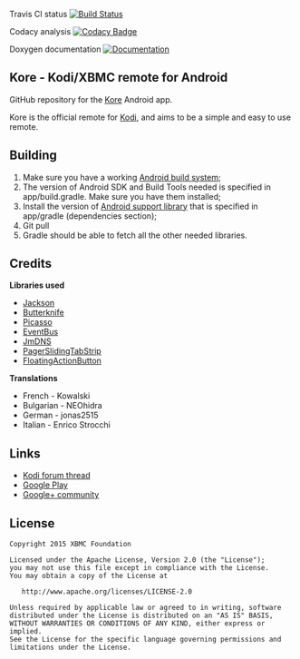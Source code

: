 Travis CI status [![Build Status](https://travis-ci.org/xbmc/Kore.svg?branch=master)](https://travis-ci.org/xbmc/Kore/)

Codacy analysis [![Codacy Badge](https://api.codacy.com/project/badge/grade/d7a03e5dff8840918b9d9ae069a7645e)](https://www.codacy.com/app/Kodi/Kore)

Doxygen documentation [![Documentation](https://codedocs.xyz/xbmc/Kore.svg)](https://codedocs.xyz/xbmc/Kore/)

Kore - Kodi/XBMC remote for Android
-----------------------------------

GitHub repository for the [Kore][1] Android app.

Kore is the official remote for [Kodi](http://kodi.tv/), and aims to be a simple and easy to use  remote.


Building
---------

1. Make sure you have a working [Android build system](http://developer.android.com/sdk/installing/studio-build.html);
2. The version of Android SDK and Build Tools needed is specified in app/build.gradle. Make sure you have them installed;
3. Install the version of [Android support library](http://developer.android.com/tools/support-library/setup.html) that is specified in app/gradle (dependencies section);
4. Git pull
5. Gradle should be able to fetch all the other needed libraries.


Credits
-------

**Libraries used**
- [Jackson](https://github.com/FasterXML/jackson)
- [Butterknife](http://jakewharton.github.io/butterknife/)
- [Picasso](http://square.github.io/picasso/)
- [EventBus](https://github.com/greenrobot/EventBus)
- [JmDNS](http://jmdns.sourceforge.net/)
- [PagerSlidingTabStrip](https://github.com/astuetz/PagerSlidingTabStrip)
- [FloatingActionButton](https://github.com/makovkastar/FloatingActionButton)

**Translations**
- French - Kowalski
- Bulgarian - NEOhidra
- German - jonas2515
- Italian - Enrico Strocchi

Links
-----

- [Kodi forum thread](http://forum.kodi.tv/forumdisplay.php?fid=129)
- [Google Play][1]
- [Google+ community](https://plus.google.com/communities/115506510322045554124)


License
-------

    Copyright 2015 XBMC Foundation

    Licensed under the Apache License, Version 2.0 (the "License");
    you may not use this file except in compliance with the License.
    You may obtain a copy of the License at

       http://www.apache.org/licenses/LICENSE-2.0

    Unless required by applicable law or agreed to in writing, software
    distributed under the License is distributed on an "AS IS" BASIS,
    WITHOUT WARRANTIES OR CONDITIONS OF ANY KIND, either express or implied.
    See the License for the specific language governing permissions and
    limitations under the License.


[1]: https://play.google.com/store/apps/details?id=org.xbmc.kore
